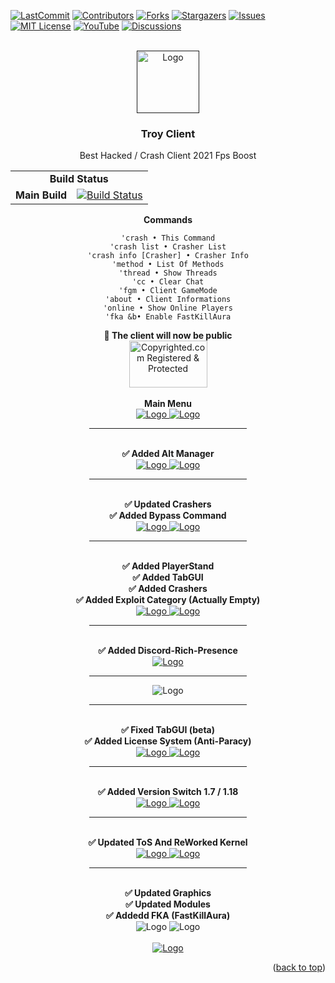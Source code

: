<div id="top"></div>

[![LastCommit][last-commit-shield]][last-commit-url]
[![Contributors][contributors-shield]][contributors-url]
[![Forks][forks-shield]][forks-url]
[![Stargazers][stars-shield]][stars-url]
[![Issues][issues-shield]][issues-url]
[![MIT License][license-shield]][license-url]
[![YouTube][youtube-shield]][youtube-url]
[![Discussions][discussion-shield]][discussion-url]



<!-- PROJECT LOGO -->
<br />
<div align="center">
  <a href="">
    <img src="https://i.imgur.com/DcjVAVX.png" alt="Logo" width="100" height="100">
  </a>

<h3 align="center">Troy Client</h3>

  <p align="center">
    Best Hacked / Crash Client 2021 Fps Boost
  </p>
</div>


<div align="center">
  <table>
    <tr>
        <td align="center" colspan="3"><b>Build Status</b></td>
    </tr>
    <tr>
        <td align="right"><b>Main Build</b></td>
        <td colspan="2"><a href="https://img.shields.io/github/workflow/status/md4Studios/TroyClient/TroyClient/troy?label=BUILD%201.8.4&style=for-the-badge"><img src="https://img.shields.io/github/workflow/status/md4Studios/TroyClient/TroyClient/troy?label=BUILD%201.8.4&style=for-the-badge" alt="Build Status" /></a></td>
    </tr>
</table>

<div class="codeheader" id="codeheader_css"><b>Commands</b></div>
  <div id="codebox">
     <pre><code data-language="css">'crash • This Command
'crash list • Crasher List
'crash info [Crasher] • Crasher Info
'method • List Of Methods
'thread • Show Threads
'cc • Clear Chat
'fgm • Client GameMode
'about • Client Informations
'online • Show Online Players
'fka &b• Enable FastKillAura
</code></pre>
  </div>
<div align="center"> <b>📢 The client will now be public</b> </div>
<div align="center">

</div>

<div align="center">
  <a class="copyrighted-badge" title="Copyrighted.com Registered &amp; Protected" target="_blank" href="https://www.copyrighted.com/work/lnxCduqLCadxAF1Y"><img alt="Copyrighted.com Registered &amp; Protected" border="0" width="125" height="75" srcset="https://static.copyrighted.com/badges/125x75/03_2x.png 2x" src="https://static.copyrighted.com/badges/125x75/03.png" /></a>
  </div>

<br />
<div align="center"> <b>Main Menu</b> </div>
<div align="center">
  <a href="">
    <img src="https://img.shields.io/badge/Version-1.0.5-green?label=VERSION&style=for-the-badge" alt="Logo" width="" height="">
    <img src="https://i.imgur.com/7qOP34R.png" alt="Logo" width="" height="">
  </a>


<hr style="width:50%;text-align:left;margin-left:0">


<br />
<div align="center"> <b>✅ Added Alt Manager</b> </div>
<div align="center">
  <a href="">
    <img src="https://img.shields.io/badge/Version-1.0.5-green?label=VERSION&style=for-the-badge" alt="Logo" width="" height="">
    <img src="https://i.imgur.com/J4dcGMT.png" alt="Logo" width="" height="">
  </a>


<hr style="width:50%;text-align:left;margin-left:0">


<br />
<div align="center"> <b>✅ Updated Crashers</b> </div>
<div align="center"> <b>✅ Added Bypass Command</b> </div>
<div align="center">
  <a href="">
    <img src="https://img.shields.io/badge/Version-1.0.7-green?label=VERSION&style=for-the-badge" alt="Logo" width="" height="">
    <img src="https://i.imgur.com/QhpXcjc.png" alt="Logo" width="" height="">
  </a>


<hr style="width:50%;text-align:left;margin-left:0">


  <br />
<div align="center"> <b>✅ Added PlayerStand</b> </div>
<div align="center"> <b>✅ Added TabGUI</b> </div>
<div align="center"> <b>✅ Added Crashers</b> </div>
<div align="center"> <b>✅ Added Exploit Category (Actually Empty)</b> </div>
<div align="center">
  <a href="">
    <img src="https://img.shields.io/badge/Version-1.1.5-green?label=VERSION&style=for-the-badge" alt="Logo" width="" height="">
    <img src="https://i.imgur.com/uPsO7Ua.png" alt="Logo" width="" height="">
  </a>

<hr style="width:50%;text-align:left;margin-left:0">

  <br />
<div align="center"> <b>✅ Added Discord-Rich-Presence</b> </div>
<div align="center">
  <a href="">
    <img src="https://img.shields.io/badge/Version-1.1.7-green?label=VERSION&style=for-the-badge" alt="Logo" width="" height="">
</a>
</div>

<hr style="width:50%;text-align:left;margin-left:0">


<img src="https://i.imgur.com/HivAnmn.png" alt="Logo" width="" height="">  


<hr style="width:50%;text-align:left;margin-left:0">

  <br />
<div align="center"> <b>✅ Fixed TabGUI (beta)</b> </div>
<div align="center"> <b>✅ Added License System (Anti-Paracy)</b> </div>
<div align="center">
  <a href="">
    <img src="https://img.shields.io/badge/Version-1.3.5-green?label=VERSION&style=for-the-badge" alt="Logo" width="" height="">
    <img src="https://i.imgur.com/RZFktSB.png" alt="Logo" width="" height="">
  </a>

<hr style="width:50%;text-align:left;margin-left:0">

  <br />
<div align="center"> <b>✅ Added Version Switch 1.7 / 1.18</b> </div>
<div align="center">
  <a href="">
    <img src="https://img.shields.io/badge/Version-1.3.6-green?label=VERSION&style=for-the-badge" alt="Logo" width="" height="">
    <img src="https://i.imgur.com/lqVlkPT.png" alt="Logo" width="" height="">
  </a>

<hr style="width:50%;text-align:left;margin-left:0">

  <br />
<div align="center"> <b>✅ Updated ToS And ReWorked Kernel</b> </div>
<div align="center">
  <a href="">
    <img src="https://img.shields.io/badge/Version-1.8.4-green?label=VERSION&style=for-the-badge" alt="Logo" width="" height="">
    <img src="https://i.imgur.com/8WP9G4q.png" alt="Logo" width="" height="">
  </a>

<hr style="width:50%;text-align:left;margin-left:0">

  <br />
<div align="center"> <b>✅ Updated Graphics</b> </div>
<div align="center"> <b>✅ Updated Modules</b> </div>
<div align="center"> <b>✅ Addedd FKA (FastKillAura)</b> </div>
  
<img src="https://img.shields.io/badge/Version-1.10.5-green?label=VERSION&style=for-the-badge" alt="Logo" width="" height="">
<img src="https://i.imgur.com/6zVLfZV.png" alt="Logo" width="" height="">
  </div>
<br />
<div align="center">
  <a href="">
    <img src="https://i.imgur.com/qGJszeh.png" alt="Logo" width="" height="">
  </a>


<p align="right">(<a href="#top">back to top</a>)</p>




<!-- https://www.markdownguide.org/basic-syntax/#reference-style-links -->
[last-commit-shield]: https://img.shields.io/github/last-commit/md4Studios/TroyClient?style=for-the-badge
[last-commit-url]: https://github.com/md4Studios/TroyClient/commits/troy
[contributors-shield]: https://img.shields.io/github/contributors/md4Studios/TroyClient?color=g&style=for-the-badge
[contributors-url]: https://github.com/md4Studios/TroyClient/graphs/contributors
[forks-shield]: https://img.shields.io/github/forks/md4Studios/TroyClient?style=for-the-badge
[forks-url]: https://github.com/md4Studios/TroyClient/network/members
[stars-shield]: https://img.shields.io/github/stars/md4Studios/TroyClient?style=for-the-badge
[stars-url]: https://github.com/md4Studios/TroyClient/stargazers
[issues-shield]: https://img.shields.io/github/issues/md4Studios/TroyClient?color=yellow&style=for-the-badge
[issues-url]: https://github.com/md4Studios/TroyClient/issues
[license-shield]: https://img.shields.io/github/license/md4Studios/TroyClient?style=for-the-badge
[license-url]: https://github.com/md4Studios/TroyClient/blob/troy/LICENSE.md
[youtube-shield]: https://img.shields.io/youtube/channel/subscribers/UCn7n4dI57Kp-knI1UMqFCog?color=red&label=YouTube%20SubScribe&style=for-the-badge
[youtube-url]: https://www.youtube.com/channel/UCn7n4dI57Kp-knI1UMqFCog
[discussion-shield]: https://img.shields.io/github/discussions/md4Studios/TroyClient?style=for-the-badge
[discussion-url]: https://img.shields.io/github/discussions/md4Studios/TroyClient?style=for-the-badge
